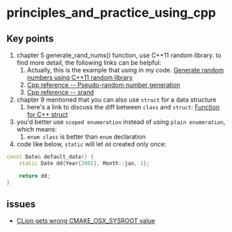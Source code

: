 # principles_and_practice_using_cpp

## Key points
1. chapter 5 generate_rand_nums() function, use C++11 random library. to find more detail, the following links can be helpful:
   1. Actually, this is the example that using in my code. [Generate random numbers using C++11 random library](https://stackoverflow.com/questions/19665818/generate-random-numbers-using-c11-random-library)
   2. [Cpp reference -- Pseudo-random number generation](https://en.cppreference.com/w/cpp/numeric/random)
   3. [Cpp reference -- srand](https://www.cplusplus.com/reference/cstdlib/srand/)
2. chapter 9 mentioned that you can also use `struct` for a data structure
   1. here's a link to discuss the diff between `class` and `struct`: [Function for C++ struct](https://stackoverflow.com/questions/13125944/function-for-c-struct)
3. you'd better use `scoped enumeration` instead of using `plain enumeration`, which means:
   1. `enum class` is better than `enum` declaration
4. code like below, `static` will let `dd` created only once:
```c++
const Date& default_date() {
    static Date dd{Year{2001}, Month::jan, 1};

    return dd;
}
```

## issues

- [CLion gets wrong CMAKE_OSX_SYSROOT value](https://youtrack.jetbrains.com/issue/CPP-20766)